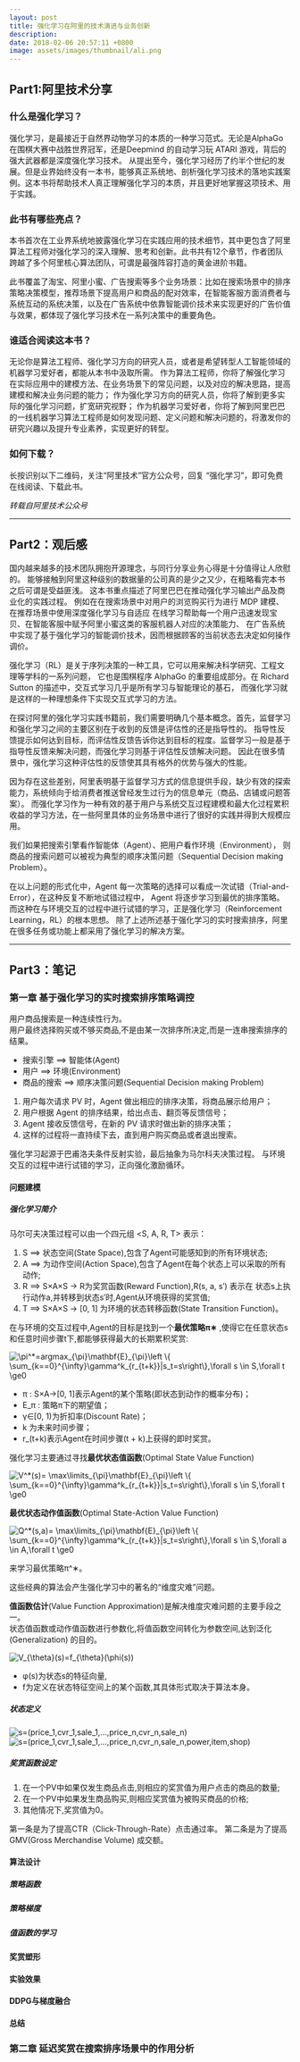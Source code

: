 ```yaml
---
layout: post
title: 强化学习在阿里的技术演进与业务创新
description: 
date: 2018-02-06 20:57:11 +0800
image: assets/images/thumbnail/ali.png
---
```


## Part1:阿里技术分享
### 什么是强化学习？
强化学习，是最接近于自然界动物学习的本质的一种学习范式。无论是AlphaGo 在围棋大赛中战胜世界冠军，还是Deepmind 的自动学习玩 ATARI 游戏，背后的强大武器都是深度强化学习技术。
从提出至今，强化学习经历了约半个世纪的发展。但是业界始终没有一本书，能够真正系统地、剖析强化学习技术的落地实践案例。这本书将帮助技术人真正理解强化学习的本质，并且更好地掌握这项技术、用于实践。

### 此书有哪些亮点？
本书首次在工业界系统地披露强化学习在实践应用的技术细节，其中更包含了阿里算法工程师对强化学习的深入理解、思考和创新。此书共有12个章节，作者团队跨越了多个阿里核心算法团队，可谓是最强阵容打造的黄金进阶书籍。

此书覆盖了淘宝、阿里小蜜、广告搜索等多个业务场景：比如在搜索场景中的排序策略决策模型，推荐场景下提高用户和商品的配对效率，在智能客服方面消费者与系统互动的系统决策，以及在广告系统中依靠智能调价技术来实现更好的广告价值与效果，都体现了强化学习技术在一系列决策中的重要角色。

### 谁适合阅读这本书？
无论你是算法工程师、强化学习方向的研究人员，或者是希望转型人工智能领域的机器学习爱好者，都能从本书中汲取所需。
作为算法工程师，你将了解强化学习在实际应用中的建模方法、在业务场景下的常见问题，以及对应的解决思路，提高建模和解决业务问题的能力；
作为强化学习方向的研究人员，你将了解到更多实际的强化学习问题，扩宽研究视野；
作为机器学习爱好者，你将了解到阿里巴巴的一线机器学习算法工程师是如何发现问题、定义问题和解决问题的，将激发你的研究兴趣以及提升专业素养，实现更好的转型。

### 如何下载？
长按识别以下二维码，关注“阿里技术”官方公众号，回复 “强化学习”，即可免费在线阅读、下载此书。

*转载自阿里技术公众号*

---
## Part2：观后感
国内越来越多的技术团队拥抱开源理念，与同行分享业务心得是十分值得让人欣慰的。
能够接触到阿里这种级别的数据量的公司真的是少之又少，在粗略看完本书之后可谓是受益匪浅。
这本书重点描述了阿里巴巴在推动强化学习输出产品及商业化的实践过程。
例如在在搜索场景中对用户的浏览购买行为进行 MDP 建模、在推荐场景中使用深度强化学习与自适应
在线学习帮助每⼀个用户迅速发现宝贝、在智能客服中赋予阿里⼩蜜这类的客服机器⼈对应的决策能力、
在广告系统中实现了基于强化学习的智能调价技术，因而根据顾客的当前状态去决定如何操作调价。


强化学习（RL）是关于序列决策的一种工具，它可以用来解决科学研究、工程文理等学科的一系列问题，
它也是围棋程序 AlphaGo 的重要组成部分。在 Richard Sutton 的描述中，交互式学习几乎是所有学习与智能理论的基石，
而强化学习就是这样的一种理想条件下实现交互式学习的方法。

在探讨阿里的强化学习实践书籍前，我们需要明确几个基本概念。首先，监督学习和强化学习之间的主要区别在于收到的反馈是评估性的还是指导性的。
指导性反馈提示如何达到目标，而评估性反馈告诉你达到目标的程度。监督学习一般是基于指导性反馈来解决问题，而强化学习则基于评估性反馈解决问题。
因此在很多情景中，强化学习这种评估性的反馈使其具有格外的优势与强大的性能。

因为存在这些差别，阿里表明基于监督学习方式的信息提供手段，缺少有效的探索能力，系统倾向于给消费者推送曾经发生过行为的信息单元（商品、店铺或问题答案）。
而强化学习作为⼀种有效的基于用户与系统交互过程建模和最大化过程累积收益的学习方法，在⼀些阿里具体的业务场景中进行了很好的实践并得到⼤规模应用。

我们如果把搜索引擎看作智能体（Agent）、把用户看作环境（Environment），
则商品的搜索问题可以被视为典型的顺序决策问题（Sequential Decision making Problem）。

在以上问题的形式化中，Agent 每⼀次策略的选择可以看成⼀次试错（Trial-and-Error），在这种反复不断地试错过程中，
Agent 将逐步学习到最优的排序策略。而这种在与环境交互的过程中进行试错的学习，正是强化学习（Reinforcement Learning，RL）的根本思想。
除了上述所述基于强化学习的实时搜索排序，阿里在很多任务或功能上都采用了强化学习的解决方案。


---
## Part3：笔记
### 第一章 基于强化学习的实时搜索排序策略调控

用户商品搜索是一种连续性行为。  
用户最终选择购买或不够买商品,不是由某一次排序所决定,而是一连串搜索排序的结果。  
+ 搜索引擎 ==> 智能体(Agent)  
+ 用户 ==> 环境(Environment)  
+ 商品的搜索 ==> 顺序决策问题(Sequential Decision making Problem)  

1. 用户每次请求 PV 时，Agent 做出相应的排序决策，将商品展示给用户；
2. 用户根据 Agent 的排序结果，给出点击、翻页等反馈信号；
3. Agent 接收反馈信号，在新的 PV 请求时做出新的排序决策；
4. 这样的过程将⼀直持续下去，直到用户购买商品或者退出搜索。

强化学习起源于巴甫洛夫条件反射实验，最后抽象为马尔科夫决策过程。
与环境交互的过程中进行试错的学习，正向强化激励循环。

#### 问题建模
##### 强化学习简介

马尔可夫决策过程可以由一个四元组 <S, A, R, T> 表示：
1. S ==> 状态空间(State Space),包含了Agent可能感知到的所有环境状态;
2. A ==> 为动作空间(Action Space),包含了Agent在每个状态上可以采取的所有动作;
3. R ==> S×A×S → R为奖赏函数(Reward Function),R(s, a, s′) 表示在
状态s上执行动作a,并转移到状态s′时,Agent从环境获得的奖赏值;
4. T ==> S×A×S → [0, 1] 为环境的状态转移函数(State Transition Function)。

在与环境的交互过程中,Agent的目标是找到一个**最优策略π∗**  ,使得它在任意状态s和任意时间步骤t下,都能够获得最大的长期累积奖赏:

<img src="http://latex.codecogs.com/gif.latex?\bg_white&space;\pi^*=argmax_{\pi}\mathbf{E}_{\pi}\left&space;\{&space;\sum_{k==0}^{\infty}\gamma^k_{r_{t&plus;k}}|s_t=s\right\},\forall&space;s&space;\in&space;S,\forall&space;t&space;\ge0" title="\pi^*=argmax_{\pi}\mathbf{E}_{\pi}\left \{ \sum_{k==0}^{\infty}\gamma^k_{r_{t+k}}|s_t=s\right\},\forall s \in S,\forall t \ge0" />

+ π : S×A→[0, 1]表示Agent的某个策略(即状态到动作的概率分布)；
+ E_π : 策略π下的期望值；
+ γ∈[0, 1)为折扣率(Discount Rate)；
+ k 为未来时间步骤；
+ r_(t+k)表示Agent在时间步骤(t + k)上获得的即时奖赏。

强化学习主要通过寻找**最优状态值函数**(Optimal State Value Function)

<img src="http://latex.codecogs.com/gif.latex?\bg_white&space;V^*(s)=&space;\max\limits_{\pi}\mathbf{E}_{\pi}\left&space;\{&space;\sum_{k==0}^{\infty}\gamma^k_{r_{t&plus;k}}|s_t=s\right\},\forall&space;s&space;\in&space;S,\forall&space;t&space;\ge0" title="V^*(s)= \max\limits_{\pi}\mathbf{E}_{\pi}\left \{ \sum_{k==0}^{\infty}\gamma^k_{r_{t+k}}|s_t=s\right\},\forall s \in S,\forall t \ge0" />

**最优状态动作值函数**(Optimal State-Action Value Function)

<img src="http://latex.codecogs.com/gif.latex?\bg_white&space;Q^*(s,a)=&space;\max\limits_{\pi}\mathbf{E}_{\pi}\left&space;\{&space;\sum_{k==0}^{\infty}\gamma^k_{r_{t&plus;k}}|s_t=s\right\},\forall&space;s&space;\in&space;S,\forall&space;a&space;\in&space;A,\forall&space;t&space;\ge0" title="Q^*(s,a)= \max\limits_{\pi}\mathbf{E}_{\pi}\left \{ \sum_{k==0}^{\infty}\gamma^k_{r_{t+k}}|s_t=s\right\},\forall s \in S,\forall a \in A,\forall t \ge0" />

来学习最优策略π^∗。

这些经典的算法会产生强化学习中的著名的“维度灾难”问题。

**值函数估计**(Value Function Approximation)是解决维度灾难问题的主要手段之一。  
状态值函数或动作值函数进行参数化,将值函数空间转化为参数空间,达到泛化(Generalization) 的目的。

<img src="http://latex.codecogs.com/gif.latex?\bg_white&space;V_{\theta}(s)=f_{\theta}(\phi(s))" title="V_{\theta}(s)=f_{\theta}(\phi(s))" />

+ φ(s)为状态s的特征向量,
+ f为定义在状态特征空间上的某个函数,其具体形式取决于算法本身。

##### 状态定义


<img src="http://latex.codecogs.com/gif.latex?\bg_white&space;s=(price_1,cvr_1,sale_1,...,price_n,cvr_n,sale_n)" title="s=(price_1,cvr_1,sale_1,...,price_n,cvr_n,sale_n)" />


<img src="http://latex.codecogs.com/gif.latex?\bg_white&space;s=(price_1,cvr_1,sale_1,...,price_n,cvr_n,sale_n,power,item,shop)" title="s=(price_1,cvr_1,sale_1,...,price_n,cvr_n,sale_n,power,item,shop)" />


##### 奖赏函数设定
1. 在一个PV中如果仅发生商品点击,则相应的奖赏值为用户点击的商品的数量;
2. 在一个PV中如果发生商品购买,则相应奖赏值为被购买商品的价格;
3. 其他情况下,奖赏值为0。

第一条是为了提高CTR（Click-Through-Rate）点击通过率。
第二条是为了提高GMV(Gross Merchandise Volume) 成交额。







#### 算法设计

##### 策略函数

##### 策略梯度

##### 值函数的学习

#### 奖赏塑形

#### 实验效果

#### DDPG与梯度融合


#### 总结


### 第二章 延迟奖赏在搜索排序场景中的作用分析
